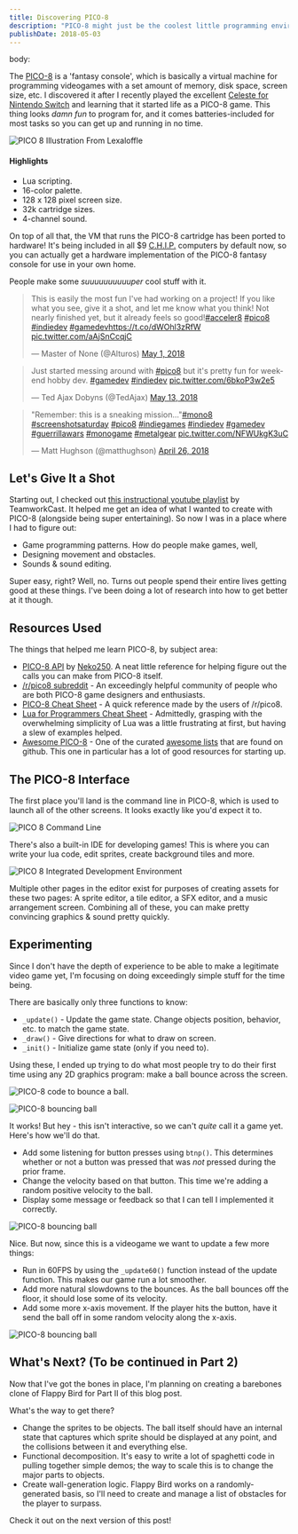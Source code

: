 ```yaml
---
title: Discovering PICO-8
description: "PICO-8 might just be the coolest little programming environment that exists today. Love old-school videogames? You'll love this."
publishDate: 2018-05-03
---
```

body:

The [PICO-8](https://www.lexaloffle.com/pico-8.php) is a 'fantasy console', which is basically a virtual machine for programming videogames with a set amount of memory, disk space, screen size, etc. I discovered it after I recently played the excellent [Celeste for Nintendo Switch](https://www.nintendo.com/games/detail/celeste-switch) and learning that it started life as a PICO-8 game. This thing looks _damn fun_ to program for, and it comes batteries-included for most tasks so you can get up and running in no time.

![PICO 8 Illustration From Lexaloffle](pico-8.png)

#### Highlights

* Lua scripting.
* 16-color palette.
* 128 x 128 pixel screen size.
* 32k cartridge sizes.
* 4-channel sound.

On top of all that, the VM that runs the PICO-8 cartridge has been ported to hardware! It's being included in all $9 [C.H.I.P.](https://getchip.com/pages/chip) computers by default now, so you can actually get a hardware implementation of the PICO-8 fantasy console for use in your own home.

People make some _suuuuuuuuuuper_ cool stuff with it.

<!-- Examples -->
<blockquote class="twitter-tweet" data-lang="en"><p lang="en" dir="ltr">This is easily the most fun I&#39;ve had working on a project! If you like what you see, give it a shot, and let me know what you think! Not nearly finished yet, but it already feels so good!<a href="https://twitter.com/hashtag/acceler8?src=hash&amp;ref_src=twsrc%5Etfw">#acceler8</a> <a href="https://twitter.com/hashtag/pico8?src=hash&amp;ref_src=twsrc%5Etfw">#pico8</a> <a href="https://twitter.com/hashtag/indiedev?src=hash&amp;ref_src=twsrc%5Etfw">#indiedev</a> <a href="https://twitter.com/hashtag/gamedev?src=hash&amp;ref_src=twsrc%5Etfw">#gamedev</a><a href="https://t.co/dWOhl3zRfW">https://t.co/dWOhl3zRfW</a> <a href="https://t.co/aAjSnCcqjC">pic.twitter.com/aAjSnCcqjC</a></p>&mdash; Master of None (@Alturos) <a href="https://twitter.com/Alturos/status/991155950328348672?ref_src=twsrc%5Etfw">May 1, 2018</a></blockquote>
<script async src="https://platform.twitter.com/widgets.js" charset="utf-8"></script>

<blockquote class="twitter-tweet" data-lang="en"><p lang="en" dir="ltr">Just started messing around with <a href="https://twitter.com/hashtag/pico8?src=hash&amp;ref_src=twsrc%5Etfw">#pico8</a> but it&#39;s pretty fun for weekend hobby dev. <a href="https://twitter.com/hashtag/gamedev?src=hash&amp;ref_src=twsrc%5Etfw">#gamedev</a> <a href="https://twitter.com/hashtag/indiedev?src=hash&amp;ref_src=twsrc%5Etfw">#indiedev</a> <a href="https://t.co/6bkoP3w2e5">pic.twitter.com/6bkoP3w2e5</a></p>&mdash; Ted Ajax Dobyns (@TedAjax) <a href="https://twitter.com/TedAjax/status/995712327398768641?ref_src=twsrc%5Etfw">May 13, 2018</a></blockquote>

<blockquote class="twitter-tweet" data-lang="en"><p lang="en" dir="ltr">&quot;Remember: this is a sneaking mission...&quot;<a href="https://twitter.com/hashtag/mono8?src=hash&amp;ref_src=twsrc%5Etfw">#mono8</a> <a href="https://twitter.com/hashtag/screenshotsaturday?src=hash&amp;ref_src=twsrc%5Etfw">#screenshotsaturday</a> <a href="https://twitter.com/hashtag/pico8?src=hash&amp;ref_src=twsrc%5Etfw">#pico8</a> <a href="https://twitter.com/hashtag/indiegames?src=hash&amp;ref_src=twsrc%5Etfw">#indiegames</a> <a href="https://twitter.com/hashtag/indiedev?src=hash&amp;ref_src=twsrc%5Etfw">#indiedev</a> <a href="https://twitter.com/hashtag/gamedev?src=hash&amp;ref_src=twsrc%5Etfw">#gamedev</a> <a href="https://twitter.com/hashtag/guerrillawars?src=hash&amp;ref_src=twsrc%5Etfw">#guerrillawars</a> <a href="https://twitter.com/hashtag/monogame?src=hash&amp;ref_src=twsrc%5Etfw">#monogame</a> <a href="https://twitter.com/hashtag/metalgear?src=hash&amp;ref_src=twsrc%5Etfw">#metalgear</a> <a href="https://t.co/NFWUkgK3uC">pic.twitter.com/NFWUkgK3uC</a></p>&mdash; Matt Hughson (@matthughson) <a href="https://twitter.com/matthughson/status/989359766332891136?ref_src=twsrc%5Etfw">April 26, 2018</a></blockquote>

## Let's Give It a Shot

Starting out, I checked out [this instructional youtube playlist](https://www.youtube.com/watch?v=M7azf71z0QE) by TeamworkCast. It helped me get an idea of what I wanted to create with PICO-8 (alongside being super entertaining). So now I was in a place where I had to figure out:

* Game programming patterns. How do people make games, well, 
* Designing movement and obstacles.
* Sounds & sound editing.

Super easy, right? Well, no. Turns out people spend their entire lives getting good at these things. I've been doing a lot of research into how to get better at it though.

## Resources Used

The things that helped me learn PICO-8, by subject area:

- [PICO-8 API](https://neko250.github.io/pico8-api/) by [Neko250](https://neko250.github.io/). A neat little reference for helping figure out the calls you can make from PICO-8 itself.
- [/r/pico8 subreddit](https://www.reddit.com/r/pico8/) - An exceedingly helpful community of people who are both PICO-8 game designers and enthusiasts.
- [PICO-8 Cheat Sheet](https://i.imgur.com/iGrP5bK.png) - A quick reference made by the users of /r/pico8.
- [Lua for Programmers Cheat Sheet](https://pastebin.com/AU4JGHqC) - Admittedly, grasping with the overwhelming simplicity of Lua was a little frustrating at first, but having a slew of examples helped.
- [Awesome PICO-8](https://github.com/felipebueno/awesome-PICO-8) - One of the curated [awesome lists](https://github.com/sindresorhus/awesome) that are found on github. This one in particular has a lot of good resources for starting up.

## The PICO-8 Interface

The first place you'll land is the command line in PICO-8, which is used to launch all of the other screens. It looks exactly like you'd expect it to.

![PICO 8 Command Line](pico-8_cli.png)

There's also a built-in IDE for developing games! This is where you can write your lua code, edit sprites, create background tiles and more.

![PICO 8 Integrated Development Environment](pico-8_ide.png)

Multiple other pages in the editor exist for purposes of creating assets for these two pages: A sprite editor, a tile editor, a SFX editor, and a music arrangement screen. Combining all of these, you can make pretty convincing graphics & sound pretty quickly.

## Experimenting

Since I don't have the depth of experience to be able to make a legitimate video game yet, I'm focusing on doing exceedingly simple stuff for the time being.

There are basically only three functions to know:

* `_update()` - Update the game state. Change objects position, behavior, etc. to match the game state.
* `_draw()` - Give directions for what to draw on screen.
* `_init()` - Initialize game state (only if you need to).

Using these, I ended up trying to do what most people try to do their first time using any 2D graphics program: make a ball bounce across the screen.

![PICO-8 code to bounce a ball.](pico-8_bounce.png)

![PICO-8 bouncing ball](pico-8_bounce.gif)

It works! But hey - this isn't interactive, so we can't _quite_ call it a game yet. Here's how we'll do that.

* Add some listening for button presses using `btnp()`. This determines whether or not a button was pressed that was _not_ pressed during the prior frame.
* Change the velocity based on that button. This time we're adding a random positive velocity to the ball.
* Display some message or feedback so that I can tell I implemented it correctly.

![PICO-8 bouncing ball](pico-8_bounce2.gif)

Nice. But now, since this is a videogame we want to update a few more things:

* Run in 60FPS by using the `_update60()` function instead of the update function. This makes our game run a lot smoother.
* Add more natural slowdowns to the bounces. As the ball bounces off the floor, it should lose some of its velocity.
* Add some more x-axis movement. If the player hits the button, have it send the ball off in some random velocity along the x-axis.

![PICO-8 bouncing ball](pico-8_bounce3.gif)

## What's Next? (To be continued in Part 2)

Now that I've got the bones in place, I'm planning on creating a barebones clone of Flappy Bird for Part II of this blog post.

What's the way to get there?

- Change the sprites to be objects. The ball itself should have an internal state that captures which sprite should be displayed at any point, and the collisions between it and everything else.
- Functional decomposition. It's easy to write a lot of spaghetti code in pulling together simple demos; the way to scale this is to change the major parts to objects.
- Create wall-generation logic. Flappy Bird works on a randomly-generated basis, so I'll need to create and manage a list of obstacles for the player to surpass.

Check it out on the next version of this post!
